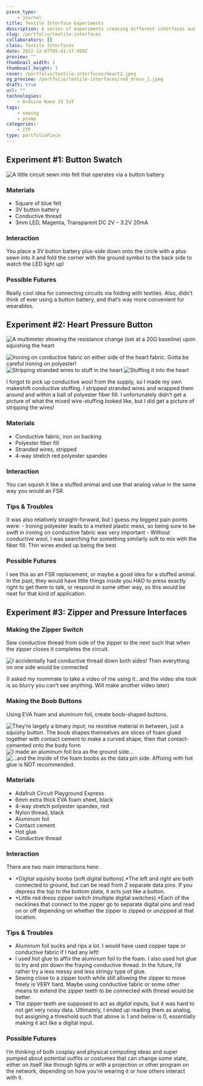 ```yaml
---
piece_type:
    - journal
title: Textile Interface Experiments
description: A series of experiments creating different interfaces out of soft materials.
slug: /portfolio/textile-interfaces
collaborators: []
class: Textile Interfaces
date: 2022-12-07T05:41:17.950Z
preview: ""
thumbnail_width: 1
thumbnail_height: 1
cover: /portfolio/textile-interfaces/heart2.jpeg
og_preview: /portfolio/textile-interfaces/red_dress_1.jpeg
draft: true
url: ""
technologies:
    - Arduino Nano 33 IoT
tags:
    - sewing
    - pcomp
categories:
    - ITP
type: portfolioPiece
---
```


## Experiment #1: Button Swatch

![A little circuit sewn into felt that operates via a button battery.](/optimized/portfolio/textile-interfaces/button_swatch.gif)

### Materials

- Square of blue felt
- 3V button battery
- Conductive thread
- 3mm LED, Magenta, Transparent DC 2V – 3.2V 20mA

### Interaction
You place a 3V button battery plus-side down onto the circle with a plus sewn into it and fold the corner with the ground symbol to the back side to watch the LED light up!

### Possible Futures
Really cool idea for connecting circuits via folding with textiles. Also, didn’t think of ever using a button battery, and that’s way more convenient for wearables.

## Experiment #2: Heart Pressure Button

![A multimeter showing the resistance change (set at a 20Ω baseline) upon squishing the heart](/optimized/portfolio/textile-interfaces/heart.gif)

![Ironing on conductive fabric on either side of the heart fabric. Gotta be careful ironing on polyester!](/optimized/portfolio/textile-interfaces/heart2.webp)
![Stripping stranded wires to stuff in the heart](/optimized/portfolio/textile-interfaces/heart_process.webp)
![Stuffing it into the heart](/optimized/portfolio/textile-interfaces/heart_process2.webp)

I forgot to pick up conductive wool from the supply, so I made my own makeshift conductive stuffing. I stripped stranded wires and wrapped them around and within a ball of polyester fiber fill. I unfortunately didn’t get a picture of what the mixed wire-stuffing looked like, but I did get a picture of stripping the wires!

### Materials

- Conductive fabric, iron on backing
- Polyester fiber fill
- Stranded wires, stripped
- 4-way stretch red polyester spandex

### Interaction
You can squish it like a stuffed animal and use that analog value in the same way you would an FSR.

### Tips & Troubles
It was also relatively straight-forward, but I guess my biggest pain points were:
    - Ironing polyester leads to a melted plastic mess, so being sure to be swift in ironing on conductive fabric was very important
    - Without conductive wool, I was searching for something similarly soft to mix with the fiber fill. Thin wires ended up being the best

### Possible Futures
I see this as an FSR replacement, or maybe a good idea for a stuffed animal. In the past, they would have little things inside you HAD to press exactly right to get them to talk, or respond in some other way, so this would be neat for that kind of application.

## Experiment #3: Zipper and Pressure Interfaces

### Making the Zipper Switch

Sew conductive thread from side of the zipper to the next such that when the zipper closes it completes the circuit.

![I accidentally had conductive thread down both sides! Then everything on one side would be connected](/optimized/portfolio/textile-interfaces/red_dress_1.webp)

(I asked my roommate to take a video of me using it…and the video she took is so blurry you can’t see anything. Will make another video later)

### Making the Boob Buttons

Using EVA foam and aluminum foil, create boob-shaped buttons.

![They’re largely a binary input; no resistive material in between, just a squishy button. The boob shapes themselves are slices of foam glued together with contact cement to make a curved shape, then that contact-cemented onto the body form](/optimized/portfolio/textile-interfaces/boobs3.gif)
![I made an aluminum foil bra as the ground side…](/optimized/portfolio/textile-interfaces/boobs1.webp)
![…and the inside of the foam boobs as the data pin side. Affixing with hot glue is NOT recommended.](/optimized/portfolio/textile-interfaces/boobs2.webp)

### Materials
- Adafruit Circuit Playground Express
- 6mm extra thick EVA foam sheet, black
- 4-way stretch polyester spandex, red
- Nylon thread, black
- Aluminum foil
- Contact cement
- Hot glue
- Conductive thread

### Interaction
There are two main interactions here:
- *Digital squishy boobs (soft digital buttons).*The left and right are both connected to ground, but can be read from 2 separate data pins. If you depress the top to the bottom plate, it acts just like a button.
- *Little red dress zipper switch (multiple digital switches).*Each of the necklines that connect to the zipper go to separate digital pins and read on or off depending on whether the zipper is zipped or unzipped at that location.

### Tips & Troubles
- Aluminum foil sucks and rips a lot. I would have used copper tape or conductive fabric if I had any left!
- I used hot glue to affix the aluminum foil to the foam. I also used hot glue to try and pin down the fraying conductive thread. In the future, I’d rather try a less messy and less stringy type of glue.
- Sewing close to a zipper tooth while still allowing the zipper to move freely is VERY hard. Maybe using conductive fabric or some other means to extend the zipper teeth to be connected with thread would be better.
- The zipper teeth are supposed to act as *digital* inputs, but it was hard to not get very noisy data. Ultimately, I ended up reading them as analog, but assigning a threshold such that above is 1 and below is 0, essentially making it act like a digital input.

### Possible Futures
I’m thinking of both cosplay and physical computing ideas and super pumped about potential outfits or costumes that can change some state, either on itself like through lights or with a projection or other program on the network, depending on how you’re wearing it or how others interact with it.